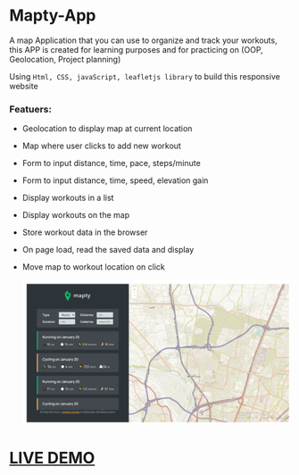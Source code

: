 # Mapty-App

A map Application that you can use to organize and track your workouts, this APP is created for learning purposes and for practicing on (OOP, Geolocation, Project planning)

Using `Html, CSS, javaScript, leafletjs library` to build this responsive website

### Featuers:

- Geolocation to display map at current location

- Map where user clicks to add new workout
- Form to input distance, time, pace, steps/minute
- Form to input distance, time, speed, elevation gain
- Display workouts in a list
- Display workouts on the map
- Store workout data in the browser
- On page load, read the saved data and display
- Move map to workout location on click

  ![Alt text](app-architecture/mapty-app.png)
 # [LIVE DEMO](https://mapty-app-faried-elrewany.netlify.app/ "Mapty App")
